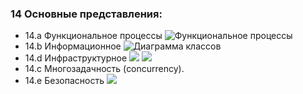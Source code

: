 ### 14 Основные представления:
- 14.a Функциональное процессы 
![Функциональное процессы](https://i.ibb.co/xGXgK8p/Untitled-1.jpg)
- 14.b Информационное
![Диаграмма классов](https://i.ibb.co/60NG4vw/Untitled-Workspace-2.png)
- 14.d Инфраструктурное
![](https://i.ibb.co/0jBcsf1/Untitled-2.jpg)
![](https://i.ibb.co/pPbKWFq/Untitled-3.jpg)
- 14.c Многозадачность (concurrency).
- 14.e Безопасность
![](https://i.ibb.co/k0BDLqm/Untitled-4.jpg)